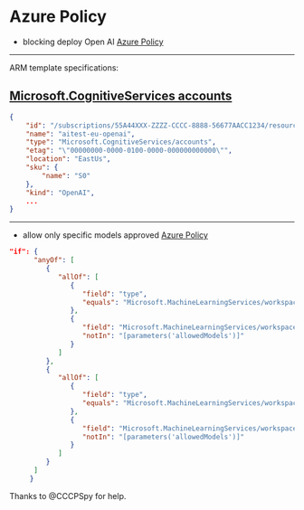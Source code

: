 # Azure Policy

- blocking deploy Open AI [Azure Policy](OpenAI/azurepolicy2.json)

---
ARM template specifications:

## [Microsoft.CognitiveServices accounts](https://learn.microsoft.com/en-us/azure/templates/microsoft.cognitiveservices/accounts?pivots=deployment-language-arm-template)

```json
{
    "id": "/subscriptions/55A44XXX-ZZZZ-CCCC-8888-56677AACC1234/resourceGroups/researchlab-rg/providers/Microsoft.CognitiveServices/accounts/aitest-eu-openai",
    "name": "aitest-eu-openai",
    "type": "Microsoft.CognitiveServices/accounts",
    "etag": "\"00000000-0000-0100-0000-000000000000\"",
    "location": "EastUs",
    "sku": {
        "name": "S0"
    },
    "kind": "OpenAI",
    ...
}
```

---

- allow only specific models approved [Azure Policy](OpenAI/azurepolicy2.json)

```json
"if": {
      "anyOf": [
         {
            "allOf": [
               {
                  "field": "type",
                  "equals": "Microsoft.MachineLearningServices/workspaces/onlineEndpoints/deployments"
               },
               {
                  "field": "Microsoft.MachineLearningServices/workspaces/onlineEndpoints/deployments/model",
                  "notIn": "[parameters('allowedModels')]"
               }
            ]
         },
         {
            "allOf": [
               {
                  "field": "type",
                  "equals": "Microsoft.MachineLearningServices/workspaces/batchEndpoints/deployments"
               },
               {
                  "field": "Microsoft.MachineLearningServices/workspaces/batchEndpoints/deployments/model.Id.assetId",
                  "notIn": "[parameters('allowedModels')]"
               }
            ]
         }
      ]
     }
```

Thanks to @CCCPSpy for help.
